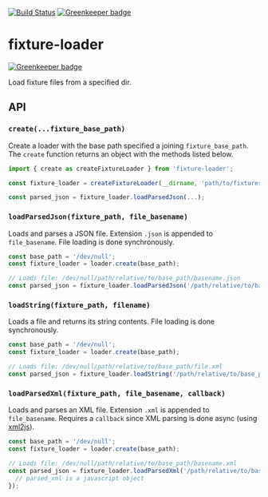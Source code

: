 [![Build Status](https://travis-ci.org/Springworks/node-fixture-loader.svg?branch=master)](https://travis-ci.org/Springworks/node-fixture-loader)
[![Greenkeeper badge](https://badges.greenkeeper.io/Springworks/node-fixture-loader.svg)](https://greenkeeper.io/)

# fixture-loader

[![Greenkeeper badge](https://badges.greenkeeper.io/Springworks/node-fixture-loader.svg)](https://greenkeeper.io/)

Load fixture files from a specified dir.


## API


### `create(...fixture_base_path)`

Create a loader with the base path specified a joining `fixture_base_path`.
The `create` function returns an object with the methods listed below.

```js
import { create as createFixtureLoader } from 'fixture-loader';

const fixture_loader = createFixtureLoader(__dirname, 'path/to/fixtures');

const parsed_json = fixture_loader.loadParsedJson(...);
```


### `loadParsedJson(fixture_path, file_basename)`

Loads and parses a JSON file. Extension `.json` is appended to `file_basename`.
File loading is done synchronously.

```js
const base_path = '/dev/null';
const fixture_loader = loader.create(base_path);

// Loads file: /dev/null/path/relative/to/base_path/basename.json
const parsed_json = fixture_loader.loadParsedJson('/path/relative/to/base_path', 'basename');
```


### `loadString(fixture_path, filename)`

Loads a file and returns its string contents. File loading is done synchronously.

```js
const base_path = '/dev/null';
const fixture_loader = loader.create(base_path);

// Loads file: /dev/null/path/relative/to/base_path/file.xml
const parsed_json = fixture_loader.loadString('/path/relative/to/base_path', 'file.xml');
```


### `loadParsedXml(fixture_path, file_basename, callback)`

Loads and parses an XML file. Extension `.xml` is appended to `file_basename`. 
Requires a `callback` since XML parsing is done async (using [xml2js](https://github.com/Leonidas-from-XIV/node-xml2js)).

```js
const base_path = '/dev/null';
const fixture_loader = loader.create(base_path);

// Loads file: /dev/null/path/relative/to/base_path/basename.xml
const parsed_json = fixture_loader.loadParsedXml('/path/relative/to/base_path', 'basename', (err, parsed_xml) => {
  // parsed_xml is a javascript object
});
```
